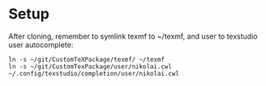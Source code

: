 # Setup
After cloning, remember to symlink texmf to ~/texmf, and user to texstudio user autocomplete:

    ln -s ~/git/CustomTeXPackage/texmf/ ~/texmf
    ln -s ~/git/CustomTexPackage/user/nikolai.cwl ~/.config/texstudio/completion/user/nikolai.cwl
